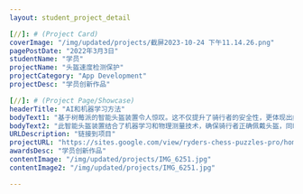 ```yaml
---
layout: student_project_detail

[//]: # (Project Card)
coverImage: "/img/updated/projects/截屏2023-10-24 下午11.14.26.png"
pagePostDate: "2022年3月3日"
studentName: "学员"
projectName: "头盔速度检测保护"
projectCategory: "App Development"
projectDesc: "学员创新作品"

[//]: # (Project Page/Showcase)
headerTitle: "AI和机器学习方法"
bodyText1: "基于树莓派的智能头盔装置令人惊叹。这不仅提升了骑行者的安全性，更体现出结合科技与安全的巧妙设计思路。"
bodyText2: "此智能头盔装置结合了机器学习和物理测量技术，确保骑行者正确佩戴头盔，同时监测潜在撞击，科技助力生命安全。"
URLDescription: "链接到项目"
projectURL: "https://sites.google.com/view/ryders-chess-puzzles-pro/home"
awardsDesc: "学员创新作品"
contentImage: "/img/updated/projects/IMG_6251.jpg"
contentImage2: "/img/updated/projects/IMG_6251.jpg"

---
```

